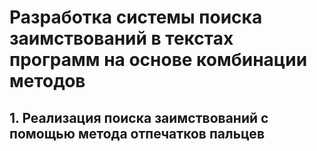 # Разработка системы поиска заимствований в текстах программ на основе комбинации методов
## 1. Реализация поиска заимствований с помощью метода отпечатков пальцев